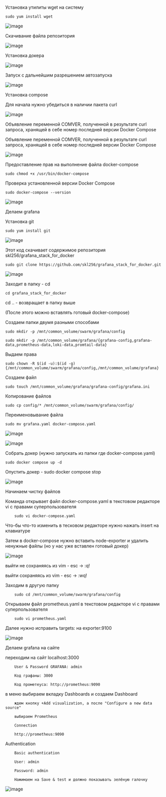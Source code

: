 Установка утилиты wget на систему

    sudo yum install wget
![image](https://github.com/user-attachments/assets/7fea59ce-6111-4b64-a924-543d8e36de81)

Скачивание файла репозитория

![image](https://github.com/user-attachments/assets/6425f809-a033-42f6-a6d7-e043ee8b7eb2)

Установка докера

![image](https://github.com/user-attachments/assets/7ac90f6b-9738-4b1b-8f0f-609af6464fa9)

Запуск с дальнейшим разрешением автозапуска

![image](https://github.com/user-attachments/assets/57aa0fc4-2b88-44c9-9348-a9bd891e20d3)

Установка compose

Для начала нужно убедиться в наличии пакета curl

![image](https://github.com/user-attachments/assets/f72e550a-78e6-4cea-86eb-33476ca8f3f5)

Объявление переменной COMVER, полученной в результате curl запроса, хранящей в себе номер последней версии Docker Compose
    
Объявление переменной COMVER, полученной в результате curl запроса, хранящей в себе номер последней версии Docker Compose

![image](https://github.com/user-attachments/assets/d7de93ed-d620-492e-a017-d2bb5bc3d347)

Предоставление прав на выполнение файла docker-compose
    
    sudo chmod +x /usr/bin/docker-compose

Проверка установленной версии Docker Compose

    sudo docker-compose --version

![image](https://github.com/user-attachments/assets/6109d321-cc45-4db3-9ff2-0a33837a409d)

Делаем grafana

Установка git

    sudo yum install git

![image](https://github.com/user-attachments/assets/d76f6961-a598-4449-98fb-5f8054d6e5a8)

Этот код скачивает содержимое репозитория skl256/grafana_stack_for_docker
    
    sudo git clone https://github.com/skl256/grafana_stack_for_docker.git

![image](https://github.com/user-attachments/assets/772e34f9-0a20-4f1b-a847-2f0902b3e203)

Заходит в папку - cd
    
    cd grafana_stack_for_docker

cd .. - возвращает в папку выше
    
(После этого можно вставлять готовый docker-compose)
    
Cоздаем папки двумя разными способами

    sudo mkdir -p /mnt/common_volume/swarm/grafana/config
    
    sudo mkdir -p /mnt/common_volume/grafana/{grafana-config,grafana-data,prometheus-data,loki-data,promtail-data}

Выдаем права
    
    sudo chown -R $(id -u):$(id -g) {/mnt/common_volume/swarm/grafana/config,/mnt/common_volume/grafana}

Создаем файл

    sudo touch /mnt/common_volume/grafana/grafana-config/grafana.ini

Копирование файлов

    sudo cp config/* /mnt/common_volume/swarm/grafana/config/

Переименовывание файла

    sudo mv grafana.yaml docker-compose.yaml

![image](https://github.com/user-attachments/assets/687a8497-8bec-418a-b6da-3cc3d1d1c1c0)

![image](https://github.com/user-attachments/assets/ffefa797-7038-4d99-983e-335e1ec0c3f0)

Собрать докер (нужно запускать из папки где docker-compose.yaml)
    
    sudo docker compose up -d

Опустить докер - sudo docker compose stop

![image](https://github.com/user-attachments/assets/9f0a22e1-5d54-4136-ac84-d20d5015fdc8)

Начинаем чистку файлов

Команда открывает файл docker-compose.yaml в текстовом редакторе vi с правами суперпользователя
        
        sudo vi docker-compose.yaml

Что-бы что-то изменить в тесковом редакторе нужно нажать insert на клавиатуре
        
Затем в docker-compose нужно вставить node-exporter и удалить ненужные файлы (но у нас уже вставлен готовый докер)

![image](https://github.com/user-attachments/assets/68cc22ed-245e-49d8-832b-f259bf733114)

выйти не сохраняясь из vim - esc -> :q!

выйти сохраняясь из vim - esc -> :wq!

Заходим в другую папку

        sudo cd /mnt/common_volume/swarm/grafana/config

Открываем файл prometheus.yaml в текстовом редакторе vi с правами суперпользователя

        sudo vi prometheus.yaml

Далее нужно исправить targets: на exporter:9100

![image](https://github.com/user-attachments/assets/701cb955-5944-4956-b413-545a57f6c635)

Делаем grafana на сайте

переходим на сайт localhost:3000

        User & Password GRAFANA: admin

        Код графаны: 3000

        Код прометеуса: http://prometheus:9090
        
в меню выбираем вкладку Dashboards и создаем Dashboard

        ждем кнопку +Add visualization, а после "Configure a new data source"

        выбираем Prometheus

        Connection

        http://prometheus:9090
        
Authentication

        Basic authentication

        User: admin

        Password: admin

        Нажимаем на Save & test и должно показывать зелёную галочку

![image](https://github.com/user-attachments/assets/0ace0208-192a-4a57-ae0a-be64da759c0e)



        


        



    


    

